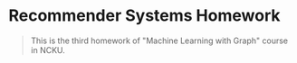 # Recommender Systems Homework
> This is the third homework of "Machine Learning with Graph" course in NCKU.
